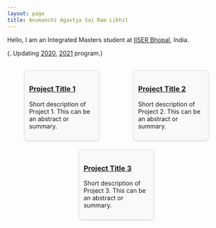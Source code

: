 ```yaml
---
layout: page
title: Anumanchi Agastya Sai Ram Likhit
---
```


<style>
.research-grid {
  display: flex;
  flex-wrap: wrap;
  justify-content: space-around;
}

.research-item {
  margin-bottom: 20px; 
  border: 1px solid #ddd; 
  padding: 10px; 
  border-radius: 8px; 
  background-color: #f9f9f9; 
  width: 30%; 
  transition: transform 0.3s ease-in-out, box-shadow 0.3s ease-in-out; /* Animation for transform and shadow */
  margin-right: 1%; 
  margin-left: 1%; 
  box-shadow: 0 2px 4px rgba(0,0,0,0.1); /* Initial shadow */
}

.research-item:hover {
  transform: translateY(-5px) scale(1.05); /* Move up slightly and scale */
  box-shadow: 0 4px 8px rgba(0, 0, 0, 0.2); /* Enhanced shadow on hover */
}

@media (max-width: 800px) {
  .research-item {
    width: 45%; /* Adjust for smaller screens */
  }
}

@media (max-width: 600px) {
  .research-item {
    width: 100%; /* Full width on very small screens */
  }
}
</style>


<div id="aboutme-section">

<p class="about-text">
<!--<span class="fa fa-briefcase about-icon"></span> -->
 Hello, I am an Integrated Masters student at <a target="_blank" href="https://www.iiserb.ac.in/">IISER Bhopal</a>, India. 
 </p>

<p class="about-text">
<!-- <span class="fa fa-code about-icon"></span> -->
 (..Updating <a target="_blank" href="https:">2020</a>, <a target="_blank" href="">2021</a> program.)
</p>

<!-- <p class="about-text">
<!-- <span class="fa fa-heart about-icon"></span> -->
<!-- I am an avid open source enthusiast, contributor, and passionate about AI as a whole. I love listening to music, cooking and spreading my knowledge to the community. 
Eager in meeting new people, to connect, discuss, network and grow, mostly at academic conferences, dev-fests, and meet-ups.
</p>

<p class="about-text">
<!-- <span class="fa fa-envelope about-icon"></span> -->
<!-- Let’s connect if you want to collab and create something awesome in the world of open source tech. Follow the social media links given below or drop a mail <a target="_blank" href="mailto:astropi.2003[at]gmail.com">here</a>.
</p>-->

<br>
<div class="research-grid">
  <!-- Example of a research item without an image -->
  <div class="research-item">
    <h3><a href="/research/project1/">Project Title 1</a></h3>
    <p>Short description of Project 1. This can be an abstract or summary.</p>
  </div>

  <div class="research-item">
    <h3><a href="/research/project2/">Project Title 2</a></h3>
    <p>Short description of Project 2. This can be an abstract or summary.</p>
  </div>

  <div class="research-item">
    <h3><a href="/research/project3/">Project Title 3</a></h3>
    <p>Short description of Project 3. This can be an abstract or summary.</p>
  </div>
  <!-- Add more items as needed -->
</div>

